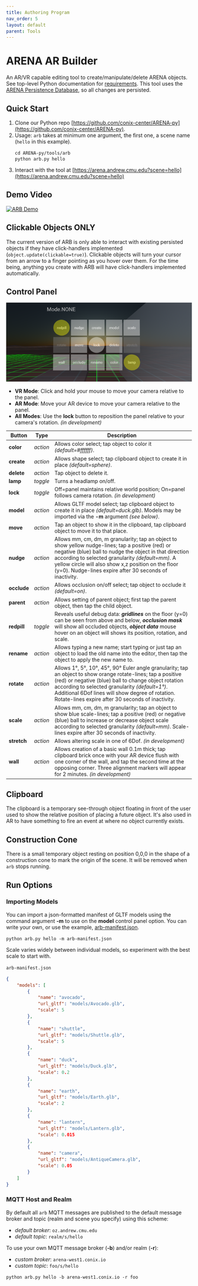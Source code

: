 ```yaml
---
title: Authoring Program
nav_order: 5
layout: default
parent: Tools
---
```


# ARENA AR Builder
An AR/VR capable editing tool to create/manipulate/delete ARENA objects. See top-level Python documentation for [requirements](https://github.com/conix-center/ARENA-py). This tool uses the [ARENA Persistence Database](https://github.com/conix-center/arena-persist), so all changes are persisted.

## Quick Start
1. Clone our Python repo [https://github.com/conix-center/ARENA-py](https://github.com/conix-center/ARENA-py).
1. Usage: `arb` takes at minimum one argument, the first one, a scene name (`hello` in this example).
    ```shell
    cd ARENA-py/tools/arb
    python arb.py hello
    ```
1. Interact with the tool at [https://arena.andrew.cmu.edu?scene=hello](https://arena.andrew.cmu.edu?scene=hello) 

## Demo Video
[![ARB Demo](https://img.youtube.com/vi/bYantKzkTFk/0.jpg)]({https://www.youtube.com/watch?v=bYantKzkTFk} "Play ARB Demo Video")

## Clickable Objects ONLY
The current version of ARB is only able to interact with existing persisted objects if they have click-handlers implemented (`object.update(clickable=true)`). Clickable objects will turn your cursor from an arrow to a finger pointing as you hover over them. For the time being, anything you create with ARB will have click-handlers implemented automatically.

## Control Panel
![AR Builder Panel](../../assets/img/arb-panel.png)

- **VR Mode**: Click and hold your mouse to move your camera relative to the panel. 
- **AR Mode**: Move your AR device to move your camera relative to the panel.
- **All Modes**: Use the **lock** button to reposition the panel relative to your camera's rotation. *(in development)*

|Button|Type|Description|
|--|--|--|
|**color**|*action*|Allows color select; tap object to color it *(default=#ffffff)*.|
|**create**|*action*|Allows shape select; tap clipboard object to create it in place *(default=sphere)*.|
|**delete**|*action*|Tap object to delete it.|
|**lamp**|*toggle*|Turns a headlamp on/off.|
|**lock**|*toggle*|Off=panel maintains relative world position; On=panel follows camera rotation. *(in development)*|
|**model**|*action*|Allows GLTF model select; tap clipboard object to create it in place *(default=duck.glb)*. Models may be imported via the **-m** argument *(see below)*.|
|**move**|*action*|Tap an object to show it in the clipboard, tap clipboard object to move it to that place.|
|**nudge**|*action*|Allows mm, cm, dm, m granularity; tap an object to show yellow nudge-lines; tap a positive (red) or negative (blue) ball to nudge the object in that direction according to selected granularity *(default=mm)*. A yellow circle will also show x,z position on the floor (y=0). Nudge-lines expire after 30 seconds of inactivity.|
|**occlude**|*action*|Allows occlusion on/off select; tap object to occlude it *(default=on)*.|
|**parent**|*action*|Allows setting of parent object; first tap the parent object, then tap the child object.|
|**redpill**|*toggle*|Reveals useful debug data: ***gridlines*** on the floor (y=0) can be seen from above and below, ***occlusion mask*** will show all occluded objects, ***object data*** mouse hover on an object will shows its position, rotation, and scale.|
|**rename**|*action*|Allows typing a new name; start typing or just tap an object to load the old name into the editor, then tap the object to apply the new name to.|
|**rotate**|*action*|Allows 1°, 5°, 10°, 45°, 90° Euler angle granularity; tap an object to show orange rotate-lines; tap a positive (red) or negative (blue) ball to change object rotation according to selected granularity *(default=1°)*. Additional 6Dof lines will show degree of rotation. Rotate-lines expire after 30 seconds of inactivity.|
|**scale**|*action*|Allows mm, cm, dm, m granularity; tap an object to show blue scale-lines; tap a positive (red) or negative (blue) ball to increase or decrease object scale according to selected granularity *(default=mm)*. Scale-lines expire after 30 seconds of inactivity.|
|**stretch**|*action*|Allows altering scale in one of 6Dof. *(in development)*|
|**wall**|*action*|Allows creation of a basic wall 0.1m thick; tap clipboard brick once with your AR device flush with one corner of the wall, and tap the second time at the opposing corner. Three alignment markers will appear for 2 minutes. *(in development)*|

## Clipboard

The clipboard is a temporary see-through object floating in front of the user used to show the relative position of placing a future object. It's also used in AR to have something to fire an event at where no object currently exists. 

## Construction Cone

There is a small temporary object resting on position 0,0,0 in the shape of a construction cone to mark the origin of the scene. It will be removed when `arb` stops running.

## Run Options

### Importing Models
You can import a json-formatted manifest of GLTF models using the command argument **-m** to use on the **model** control panel option. You can write your own, or use the example, [arb-manifest.json](https://github.com/conix-center/ARENA-py/blob/master/demos/arb-manifest.json).
```shell
python arb.py hello -m arb-manifest.json
```

Scale varies widely between individual models, so experiment with the best scale to start with.

`arb-manifest.json`
```json
{
    "models": [
        {
            "name": "avocado",
            "url_gltf": "models/Avocado.glb",
            "scale": 5
        },
        {
            "name": "shuttle",
            "url_gltf": "models/Shuttle.glb",
            "scale": 5
        },
        {
            "name": "duck",
            "url_gltf": "models/Duck.glb",
            "scale": 0.2
        },
        {
            "name": "earth",
            "url_gltf": "models/Earth.glb",
            "scale": 2
        },
        {
            "name": "lantern",
            "url_gltf": "models/Lantern.glb",
            "scale": 0.015
        },
        {
            "name": "camera",
            "url_gltf": "models/AntiqueCamera.glb",
            "scale": 0.05
        }
    ]
}
```

### MQTT Host and Realm
By default all `arb` MQTT messages are published to the default message broker and topic (realm and scene you specify) using this scheme: 

- *default broker*: `oz.andrew.cmu.edu`
- *default topic*: `realm/s/hello`

To use your own MQTT message broker (**-b**) and/or realm (**-r**):

- *custom broker*: `arena-west1.conix.io`
- *custom topic*: `foo/s/hello`
```shell
python arb.py hello -b arena-west1.conix.io -r foo
```
